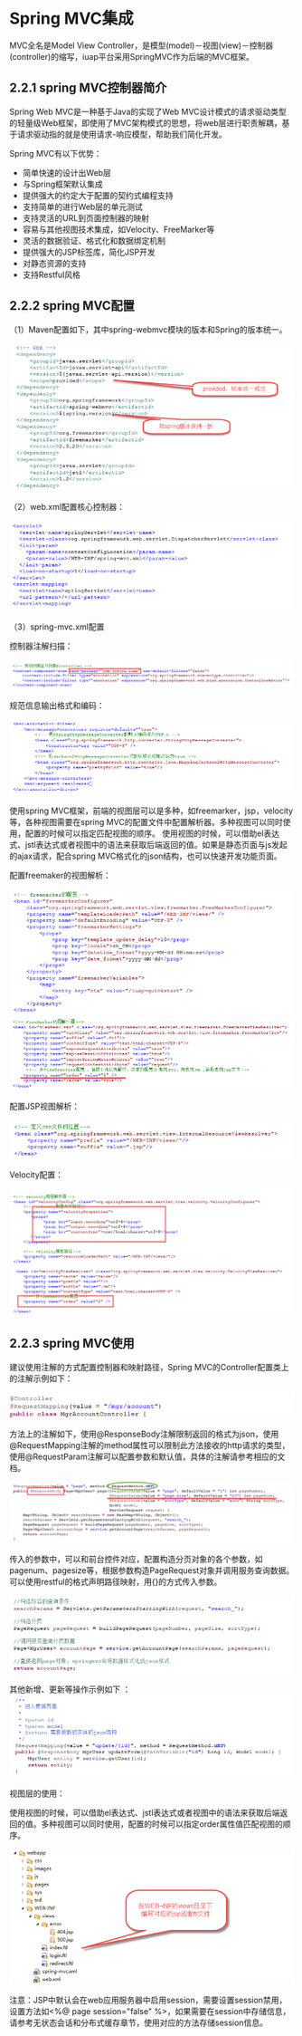 # Spring MVC集成

MVC全名是Model View Controller，是模型(model)－视图(view)－控制器(controller)的缩写，iuap平台采用SpringMVC作为后端的MVC框架。

## 2.2.1 spring MVC控制器简介

Spring Web MVC是一种基于Java的实现了Web MVC设计模式的请求驱动类型的轻量级Web框架，即使用了MVC架构模式的思想，将web层进行职责解耦，基于请求驱动指的就是使用请求-响应模型，帮助我们简化开发。

Spring MVC有以下优势：

  * 简单快速的设计出Web层 
  * 与Spring框架默认集成
  * 提供强大的约定大于配置的契约式编程支持
  * 支持简单的进行Web层的单元测试
  * 支持灵活的URL到页面控制器的映射
  * 容易与其他视图技术集成，如Velocity、FreeMarker等
  * 灵活的数据验证、格式化和数据绑定机制
  * 提供强大的JSP标签库，简化JSP开发
  * 对静态资源的支持
  * 支持Restful风格


## 2.2.2 spring MVC配置

（1）Maven配置如下，其中spring-webmvc模块的版本和Spring的版本统一。

 ![](../image/image24.png)

（2）web.xml配置核心控制器：

 ![](../image/image25.png)

（3）spring-mvc.xml配置

控制器注解扫描：

 ![](../image/image26.png)

规范信息输出格式和编码：

 ![](../image/image27.png)

使用spring MVC框架，前端的视图层可以是多种，如freemarker，jsp，velocity等，各种视图需要在spring MVC的配置文件中配置解析器。多种视图可以同时使用，配置的时候可以指定匹配视图的顺序。
使用视图的时候，可以借助el表达式、jstl表达式或者视图中的语法来获取后端返回的值。如果是静态页面与js发起的ajax请求，配合spring MVC格式化的json结构，也可以快速开发功能页面。

配置freemaker的视图解析：

  ![](../image/image28.png)
  ![](../image/image29.png)

配置JSP视图解析：

 ![](../image/image30.png)

Velocity配置：

 ![](../image/image31.png)

## 2.2.3 spring MVC使用

建议使用注解的方式配置控制器和映射路径，Spring MVC的Controller配置类上的注解示例如下：

 ![](../image/image32.png)

方法上的注解如下，使用@ResponseBody注解限制返回的格式为json，使用@RequestMapping注解的method属性可以限制此方法接收的http请求的类型，使用@RequestParam注解可以配置参数和默认值，具体的注解请参考相应的文档。

 ![](../image/image33.png)

传入的参数中，可以和前台控件对应，配置构造分页对象的各个参数，如pagenum、pagesize等，根据参数构造PageRequest对象并调用服务查询数据。可以使用restful的格式声明路径映射，用{}的方式传入参数。

 ![](../image/image34.png)

其他新增、更新等操作示例如下
：
![](../image/image35.png) 

视图层的使用：

使用视图的时候，可以借助el表达式、jstl表达式或者视图中的语法来获取后端返回的值。多种视图可以同时使用，配置的时候可以指定order属性值匹配视图的顺序。

![](../image/image36.png)

注意：JSP中默认会在web应用服务器中启用session，需要设置session禁用，设置方法如<%@ page session="false" %>，如果需要在session中存储信息，请参考无状态会话和分布式缓存章节，使用对应的方法存储session信息。